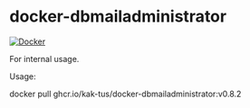 # docker-dbmailadministrator

[![Docker](https://github.com/kak-tus/docker-dbmailadministrator/actions/workflows/docker-publish.yml/badge.svg)](https://github.com/kak-tus/docker-dbmailadministrator/actions/workflows/docker-publish.yml)

For internal usage.

Usage:

docker pull ghcr.io/kak-tus/docker-dbmailadministrator:v0.8.2

